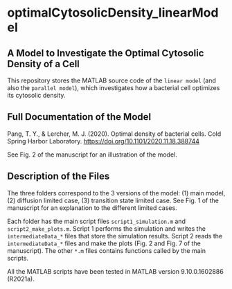 # optimalCytosolicDensity_linearModel

## A Model to Investigate the Optimal Cytosolic Density of a Cell

This repository stores the MATLAB source code of the `linear model` (and also the `parallel model`), which investigates how a bacterial cell optimizes its cytosolic density.

## Full Documentation of the Model

Pang, T. Y., & Lercher, M. J. (2020). Optimal density of bacterial cells. Cold Spring Harbor Laboratory. https://doi.org/10.1101/2020.11.18.388744

See Fig. 2 of the manuscript for an illustration of the model.

## Description of the Files

The three folders correspond to the 3 versions of the model: (1) main model, (2) diffusion limited case, (3) transition state limited case. See Fig. 1 of the manuscript for an explanation to the different limited cases.

Each folder has the main script files `script1_simulation.m` and `script2_make_plots.m`. Script 1 performs the simulation and writes the `intermediateData_*` files that store the simulation results. Script 2 reads the `intermediateData_*` files and make the plots (Fig. 2 and Fig. 7 of the manuscript). The other `*.m` files contains functions called by the main scripts.

All the MATLAB scripts have been tested in MATLAB version 9.10.0.1602886 (R2021a).
